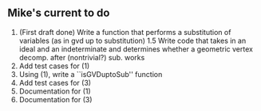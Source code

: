 ## Mike's current to do

1. (First draft done) Write a function that performs a substitution of variables (as in gvd up to 
substitution)
1.5 Write code that takes in an ideal and an indeterminate and 
determines whether a geometric vertex decomp. after (nontrivial?) sub. 
works
2. Add test cases for (1)
3. Using (1), write a ``isGVDuptoSub'' function
4. Add test cases for (3)
3. Documentation for (1)
4. Documentation for (3)
